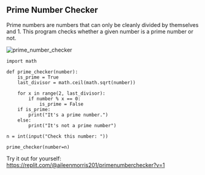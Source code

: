 ## Prime Number Checker
Prime numbers are numbers that can only be cleanly divided by themselves and 1. 
This program checks whether a given number is a prime number or not.

![prime_number_checker](https://user-images.githubusercontent.com/19298335/233259005-f8cc340e-4479-46a8-b526-58aad0ae54d6.gif)

```
import math

def prime_checker(number):
    is_prime = True
    last_divisor = math.ceil(math.sqrt(number))

    for x in range(2, last_divisor):
        if number % x == 0:
            is_prime = False
    if is_prime:
        print("It's a prime number.")
    else:
        print("It's not a prime number")
        
n = int(input("Check this number: "))

prime_checker(number=n)
```

Try it out for yourself: https://replit.com/@aileenmorris201/primenumberchecker?v=1
